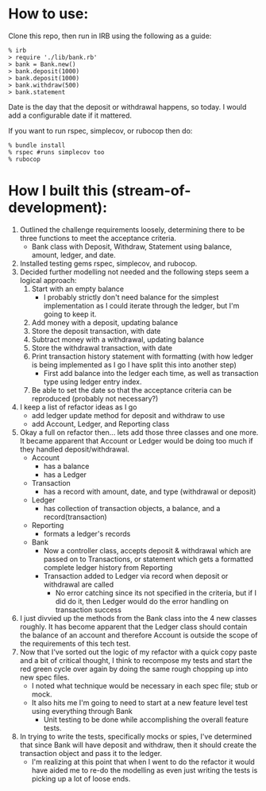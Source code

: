 # How to use:
Clone this repo, then run in IRB using the following as a guide:
```
% irb
> require './lib/bank.rb'
> bank = Bank.new()
> bank.deposit(1000)
> bank.deposit(1000)
> bank.withdraw(500)
> bank.statement
```
Date is the day that the deposit or withdrawal happens, so today.  I would add a configurable date if it mattered.

If you want to run rspec, simplecov, or rubocop then do:

```
% bundle install
% rspec #runs simplecov too
% rubocop
```

# How I built this (stream-of-development):

1. Outlined the challenge requirements loosely, determining there to be three functions to meet the acceptance criteria.
    * Bank class with Deposit, Withdraw, Statement using balance, amount, ledger, and date.
2. Installed testing gems rspec, simplecov, and rubocop.
3. Decided further modelling not needed and the following steps seem a logical approach:
    1. Start with an empty balance
          * I probably strictly don't need balance for the simplest implementation as I could iterate through the ledger, but I'm going to keep it.
    2. Add money with a deposit, updating balance
    3. Store the deposit transaction, with date
    4. Subtract money with a withdrawal, updating balance
    5. Store the withdrawal transaction, with date
    6. Print transaction history statement with formatting (with how ledger is being implemented as I go I have split this into another step)
          * First add balance into the ledger each time, as well as transaction type using ledger entry index.
    7. Be able to set the date so that the acceptance criteria can be reproduced (probably not necessary?)
4. I keep a list of refactor ideas as I go
    * add ledger update method for deposit and withdraw to use
    * add Account, Ledger, and Reporting class
5. Okay a full on refactor then... lets add those three classes and one more. It became apparent that Account or Ledger would be doing too much if they handled deposit/withdrawal.
    * Account
        - has a balance
        - has a Ledger
    * Transaction
        - has a record with amount, date, and type (withdrawal or deposit)
    * Ledger
        - has collection of transaction objects, a balance, and a record(transaction)
    * Reporting
        - formats a ledger's records
    * Bank
        - Now a controller class, accepts deposit & withdrawal which are passed on to Transactions, or statement which gets a formatted complete ledger history from Reporting
        - Transaction added to Ledger via record when deposit or withdrawal are called
            - No error catching since its not specified in the criteria, but if I did do it, then Ledger would do the error handling on transaction success
6. I just divvied up the methods from the Bank class into the 4 new classes roughly.  It has become apparent that the Ledger class should contain the balance of an account and therefore Account is outside the scope of the requirements of this tech test.
7. Now that I've sorted out the logic of my refactor with a quick copy paste and a bit of critical thought, I think to recompose my tests and start the red green cycle over again by doing the same rough chopping up into new spec files.  
    - I noted what technique would be necessary in each spec file; stub or mock.  
    - It also hits me I'm going to need to start at a new feature level test using everything through Bank
        - Unit testing to be done while accomplishing the overall feature tests.
8. In trying to write the tests, specifically mocks or spies, I've determined that since Bank will have deposit and withdraw, then it should create the transaction object and pass it to the ledger.
    - I'm realizing at this point that when I went to do the refactor it would have aided me to re-do the modelling as even just writing the tests is picking up a lot of loose ends.
